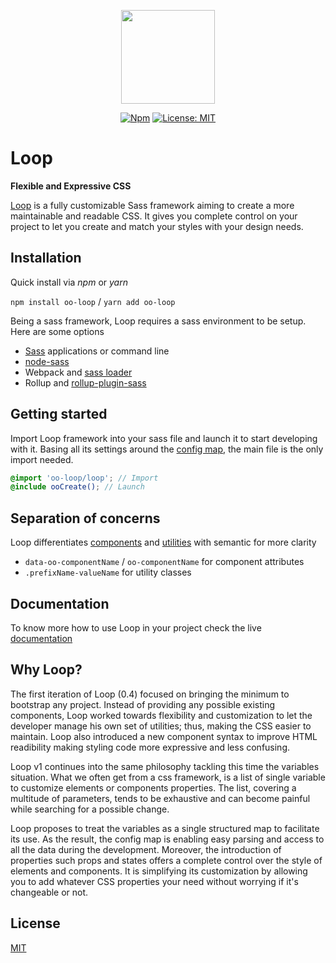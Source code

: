 <p align="center"><a href="https://oo-loop.github.io/" title="loop"><img src="https://avatars2.githubusercontent.com/u/36288586?s=300" width="150" alt=""></a></p>
<p align="center">
<a href="https://www.npmjs.com/package/oo-loop"><img alt="Npm" src="https://img.shields.io/npm/v/oo-loop.svg"></a>
<a href="https://opensource.org/licenses/MIT"><img alt="License: MIT" src="https://img.shields.io/badge/License-MIT-green.svg"></a>
</p>

# Loop

**Flexible and Expressive CSS**

[Loop](https://oo-loop.github.io/) is a fully customizable Sass framework aiming to create a more maintainable and readable CSS.
It gives you complete control on your project to let you create and match your styles with your design needs.

## Installation

Quick install via *npm* or *yarn*

`npm install oo-loop` / `yarn add oo-loop`

Being a sass framework, Loop requires a sass environment to be setup. Here are some options
- [Sass](https://sass-lang.com/install) applications or command line
- [node-sass](https://github.com/sass/node-sass#readme)
- Webpack and [sass loader](https://webpack.js.org/loaders/sass-loader/)
- Rollup and [rollup-plugin-sass](https://github.com/differui/rollup-plugin-sass#readme)

## Getting started

Import Loop framework into your sass file and launch it to start developing with it.
Basing all its settings around the [config map](https://oo-loop.github.io/docs/config), the main file is the only import needed. 

```scss
@import 'oo-loop/loop'; // Import
@include ooCreate(); // Launch
```

## Separation of concerns

Loop differentiates [components](https://oo-loop.github.io/docs/components) and [utilities](https://oo-loop.github.io/docs/utilities) with semantic for more clarity

- `data-oo-componentName` / `oo-componentName` for component attributes
- `.prefixName-valueName` for utility classes

## Documentation

To know more how to use Loop in your project check the live [documentation](https://oo-loop.github.io/)

## Why Loop?

The first iteration of Loop (0.4) focused on bringing the minimum to bootstrap any project. Instead of providing any possible existing components, Loop worked towards flexibility and customization to let the developer manage his own set of utilities; thus, making the CSS easier to maintain. Loop also introduced a new component syntax to improve HTML readibility making styling code more expressive and less confusing.

Loop v1 continues into the same philosophy tackling this time the variables situation. What we often get from a css framework, is a list of single variable to customize elements or components properties. The list, covering a multitude of parameters, tends to be exhaustive and can become painful while searching for a possible change.

Loop proposes to treat the variables as a single structured map to facilitate its use. As the result, the config map is enabling easy parsing and access to all the data during the development. Moreover, the introduction of properties such props and states offers a complete control over the style of elements and components. It is simplifying its customization by allowing you to add whatever CSS properties your need without worrying if it's changeable or not.

## License
[MIT](https://opensource.org/licenses/MIT)